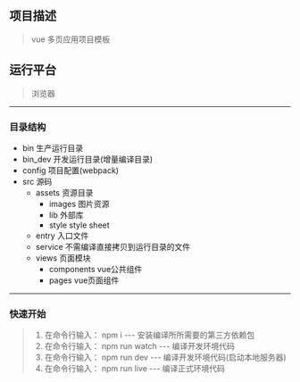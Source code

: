 ## 项目描述
> vue 多页应用项目模板

## 运行平台
> 浏览器

---

### 目录结构
  - bin                         生产运行目录
  - bin_dev                     开发运行目录(增量编译目录)
  - config                      项目配置(webpack)
  - src                         源码
    - assets                    资源目录
      - images                  图片资源
      - lib                     外部库
      - style                   style sheet
    - entry                     入口文件
    - service                   不需编译直接拷贝到运行目录的文件
    - views                     页面模块
      - components              vue公共组件
      - pages                   vue页面组件

---
### 快速开始
> 1. 在命令行输入： npm i  --- 安装编译所所需要的第三方依赖包
> 2. 在命令行输入： npm run watch   --- 编译开发环境代码
> 3. 在命令行输入： npm run dev     --- 编译开发环境代码(启动本地服务器)
> 4. 在命令行输入： npm run live    --- 编译正式环境代码

 







